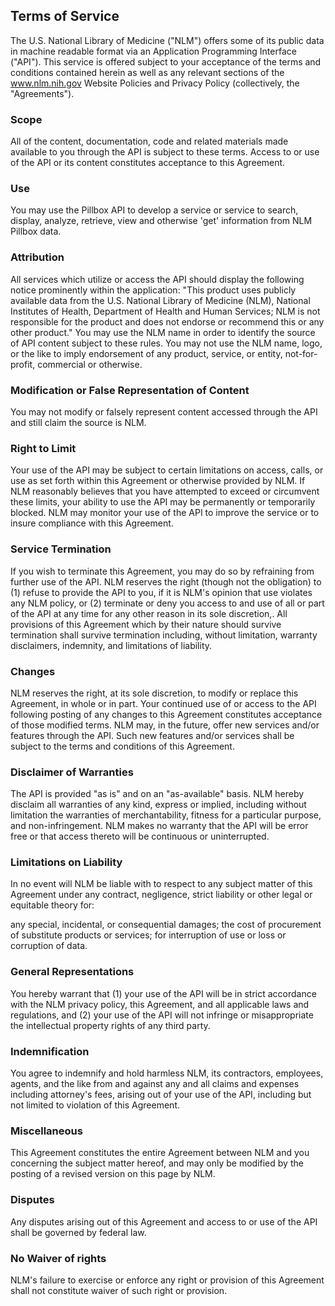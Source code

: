 ## Terms of Service

The U.S. National Library of Medicine ("NLM") offers some of its public data in machine readable format via an Application Programming Interface ("API"). This service is offered subject to your acceptance of the terms and conditions contained herein as well as any relevant sections of the www.nlm.nih.gov Website Policies and Privacy Policy (collectively, the "Agreements").

### Scope

All of the content, documentation, code and related materials made available to you through the API is subject to these terms. Access to or use of the API or its content constitutes acceptance to this Agreement.

### Use

You may use the Pillbox API to develop a service or service to search, display, analyze, retrieve, view and otherwise 'get' information from NLM Pillbox data.

### Attribution

All services which utilize or access the API should display the following notice prominently within the application: "This product uses publicly available data from the U.S. National Library of Medicine (NLM), National Institutes of Health, Department of Health and Human Services; NLM is not responsible for the product and does not endorse or recommend this or any other product." You may use the NLM name in order to identify the source of API content subject to these rules. You may not use the NLM name, logo, or the like to imply endorsement of any product, service, or entity, not-for-profit, commercial or otherwise.

### Modification or False Representation of Content

You may not modify or falsely represent content accessed through the API and still claim the source is NLM.

### Right to Limit

Your use of the API may be subject to certain limitations on access, calls, or use as set forth within this Agreement or otherwise provided by NLM. If NLM reasonably believes that you have attempted to exceed or circumvent these limits, your ability to use the API may be permanently or temporarily blocked. NLM may monitor your use of the API to improve the service or to insure compliance with this Agreement.

### Service Termination

If you wish to terminate this Agreement, you may do so by refraining from further use of the API. NLM reserves the right (though not the obligation) to (1) refuse to provide the API to you, if it is NLM's opinion that use violates any NLM policy, or (2) terminate or deny you access to and use of all or part of the API at any time for any other reason in its sole discretion,. All provisions of this Agreement which by their nature should survive termination shall survive termination including, without limitation, warranty disclaimers, indemnity, and limitations of liability.

### Changes

NLM reserves the right, at its sole discretion, to modify or replace this Agreement, in whole or in part. Your continued use of or access to the API following posting of any changes to this Agreement constitutes acceptance of those modified terms. NLM may, in the future, offer new services and/or features through the API. Such new features and/or services shall be subject to the terms and conditions of this Agreement.

### Disclaimer of Warranties

The API is provided "as is" and on an "as-available" basis. NLM hereby disclaim all warranties of any kind, express or implied, including without limitation the warranties of merchantability, fitness for a particular purpose, and non-infringement. NLM makes no warranty that the API will be error free or that access thereto will be continuous or uninterrupted.

### Limitations on Liability

In no event will NLM be liable with to respect to any subject matter of this Agreement under any contract, negligence, strict liability or other legal or equitable theory for:

any special, incidental, or consequential damages; the cost of procurement of substitute products or services; for interruption of use or loss or corruption of data.

### General Representations

You hereby warrant that (1) your use of the API will be in strict accordance with the NLM privacy policy, this Agreement, and all applicable laws and regulations, and (2) your use of the API will not infringe or misappropriate the intellectual property rights of any third party.

### Indemnification

You agree to indemnify and hold harmless NLM, its contractors, employees, agents, and the like from and against any and all claims and expenses including attorney's fees, arising out of your use of the API, including but not limited to violation of this Agreement.

### Miscellaneous

This Agreement constitutes the entire Agreement between NLM and you concerning the subject matter hereof, and may only be modified by the posting of a revised version on this page by NLM.

### Disputes

Any disputes arising out of this Agreement and access to or use of the API shall be governed by federal law.

### No Waiver of rights

NLM's failure to exercise or enforce any right or provision of this Agreement shall not constitute waiver of such right or provision.
